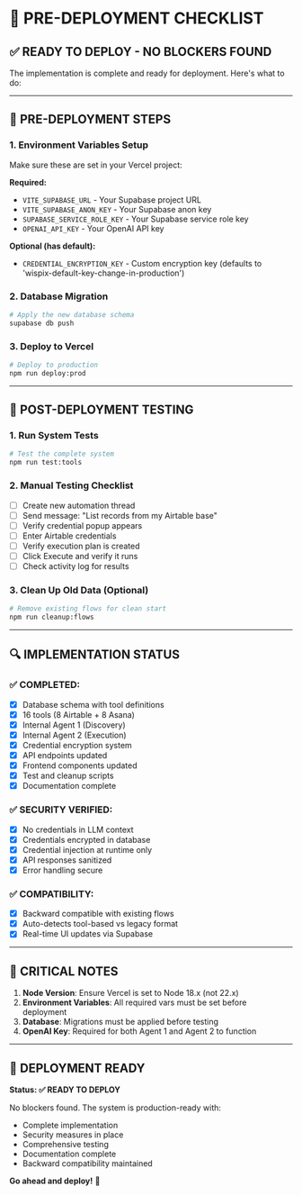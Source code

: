 # 🚀 **PRE-DEPLOYMENT CHECKLIST**

## **✅ READY TO DEPLOY - NO BLOCKERS FOUND**

The implementation is complete and ready for deployment. Here's what to do:

---

## **🔧 PRE-DEPLOYMENT STEPS**

### **1. Environment Variables Setup**
Make sure these are set in your Vercel project:

**Required:**
- `VITE_SUPABASE_URL` - Your Supabase project URL
- `VITE_SUPABASE_ANON_KEY` - Your Supabase anon key  
- `SUPABASE_SERVICE_ROLE_KEY` - Your Supabase service role key
- `OPENAI_API_KEY` - Your OpenAI API key

**Optional (has default):**
- `CREDENTIAL_ENCRYPTION_KEY` - Custom encryption key (defaults to 'wispix-default-key-change-in-production')

### **2. Database Migration**
```bash
# Apply the new database schema
supabase db push
```

### **3. Deploy to Vercel**
```bash
# Deploy to production
npm run deploy:prod
```

---

## **🧪 POST-DEPLOYMENT TESTING**

### **1. Run System Tests**
```bash
# Test the complete system
npm run test:tools
```

### **2. Manual Testing Checklist**
- [ ] Create new automation thread
- [ ] Send message: "List records from my Airtable base"
- [ ] Verify credential popup appears
- [ ] Enter Airtable credentials
- [ ] Verify execution plan is created
- [ ] Click Execute and verify it runs
- [ ] Check activity log for results

### **3. Clean Up Old Data (Optional)**
```bash
# Remove existing flows for clean start
npm run cleanup:flows
```

---

## **🔍 IMPLEMENTATION STATUS**

### **✅ COMPLETED:**
- [x] Database schema with tool definitions
- [x] 16 tools (8 Airtable + 8 Asana)
- [x] Internal Agent 1 (Discovery)
- [x] Internal Agent 2 (Execution)
- [x] Credential encryption system
- [x] API endpoints updated
- [x] Frontend components updated
- [x] Test and cleanup scripts
- [x] Documentation complete

### **✅ SECURITY VERIFIED:**
- [x] No credentials in LLM context
- [x] Credentials encrypted in database
- [x] Credential injection at runtime only
- [x] API responses sanitized
- [x] Error handling secure

### **✅ COMPATIBILITY:**
- [x] Backward compatible with existing flows
- [x] Auto-detects tool-based vs legacy format
- [x] Real-time UI updates via Supabase

---

## **🚨 CRITICAL NOTES**

1. **Node Version**: Ensure Vercel is set to Node 18.x (not 22.x)
2. **Environment Variables**: All required vars must be set before deployment
3. **Database**: Migrations must be applied before testing
4. **OpenAI Key**: Required for both Agent 1 and Agent 2 to function

---

## **🎯 DEPLOYMENT READY**

**Status: ✅ READY TO DEPLOY**

No blockers found. The system is production-ready with:
- Complete implementation
- Security measures in place
- Comprehensive testing
- Documentation complete
- Backward compatibility maintained

**Go ahead and deploy!** 🚀
